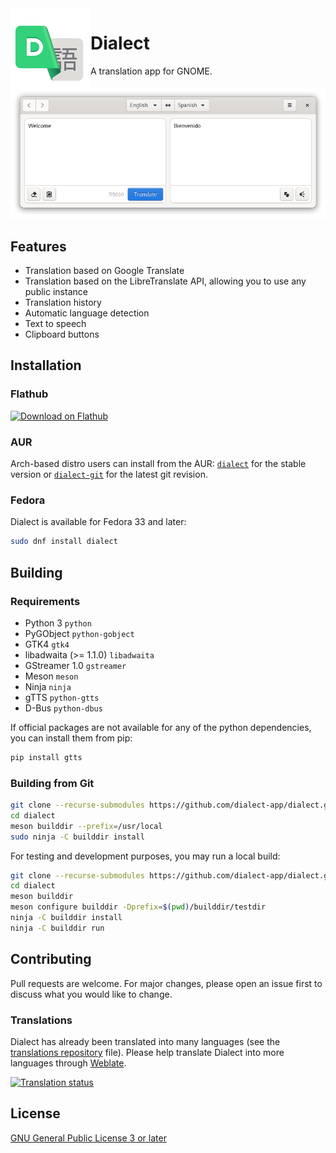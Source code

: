 <img height="128" src="data/app.drey.Dialect.svg" align="left"/>

# Dialect

A translation app for GNOME.

![Dialect](preview.png?raw=true)

## Features

- Translation based on Google Translate
- Translation based on the LibreTranslate API, allowing you to use any public instance
- Translation history
- Automatic language detection
- Text to speech
- Clipboard buttons

## Installation

### Flathub

<a href='https://flathub.org/apps/details/com.github.gi_lom.dialect'><img width='240' alt='Download on Flathub' src='https://flathub.org/assets/badges/flathub-badge-en.png'/></a>

### AUR

Arch-based distro users can install from the AUR: [`dialect`](https://aur.archlinux.org/packages/dialect) for the stable version or [`dialect-git`](https://aur.archlinux.org/packages/dialect-git/) for the latest git revision.

### Fedora

Dialect is available for Fedora 33 and later:

```bash
sudo dnf install dialect
```

## Building

### Requirements

- Python 3 `python`
- PyGObject `python-gobject`
- GTK4 `gtk4`
- libadwaita (>= 1.1.0) `libadwaita`
- GStreamer 1.0 `gstreamer`
- Meson `meson`
- Ninja `ninja`
- gTTS `python-gtts`
- D-Bus `python-dbus`

If official packages are not available for any of the python dependencies, you can install them from pip:

```bash
pip install gtts
```

### Building from Git

```bash
git clone --recurse-submodules https://github.com/dialect-app/dialect.git
cd dialect
meson builddir --prefix=/usr/local
sudo ninja -C builddir install
```

For testing and development purposes, you may run a local build:

```bash
git clone --recurse-submodules https://github.com/dialect-app/dialect.git
cd dialect
meson builddir
meson configure builddir -Dprefix=$(pwd)/builddir/testdir
ninja -C builddir install
ninja -C builddir run
```

## Contributing

Pull requests are welcome. For major changes, please open an issue first to discuss what you would like to change.

### Translations

Dialect has already been translated into many languages (see the [translations repository](https://github.com/dialect-app/po/blob/main/README.md) file). Please help translate Dialect into more languages through [Weblate](https://hosted.weblate.org/engage/dialect/).

<a href="https://hosted.weblate.org/engage/dialect/">
<img src="https://hosted.weblate.org/widgets/dialect/-/dialect/multi-auto.svg" alt="Translation status" />
</a>

## License

[GNU General Public License 3 or later](https://www.gnu.org/licenses/gpl-3.0.en.html)
